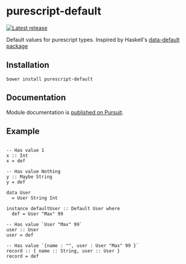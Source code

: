 # purescript-default

[![Latest release](http://img.shields.io/github/release/purescript/purescript-default.svg)](https://github.com/purescript/purescript-default/releases)

Default values for purescript types. Inspired by Haskell's [data-default package](https://hackage.haskell.org/package/data-default)

## Installation

```
bower install purescript-default
```

## Documentation

Module documentation is [published on Pursuit](http://pursuit.purescript.org/packages/purescript-default).

## Example

```

-- Has value 1
x :: Int
x = def

-- Has value Nothing
y :: Maybe String
y = def

data User
  = User String Int

instance defaultUser :: Default User where
  def = User "Max" 99

-- Has value `User "Max" 99`
user :: User
user = def

-- Has value `{name : "", user : User "Max" 99 }`
record :: { name :: String, user :: User }
record = def
```